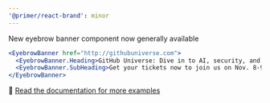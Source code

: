 ```yaml
---
'@primer/react-brand': minor
---
```


New eyebrow banner component now generally available

```jsx
<EyebrowBanner href="http://githubuniverse.com">
  <EyebrowBanner.Heading>GitHub Universe: Dive in to AI, security, and DevEx</EyebrowBanner.Heading>
  <EyebrowBanner.SubHeading>Get your tickets now to join us on Nov. 8-9.</EyebrowBanner.SubHeading>
</EyebrowBanner>
```

:link: [Read the documentation for more examples](https://primer.style/brand/components/EyebrowBanner)

